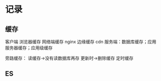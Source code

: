 # 记录

## 缓存

客户端 浏览器缓存
网络端缓存 nginx
边缘缓存 cdn
服务端：数据库缓存；应用服务器缓存；应用级缓存

旁路缓存：
读缓存->没有读数据库再存
更新时->删除缓存
定时缓存

## ES